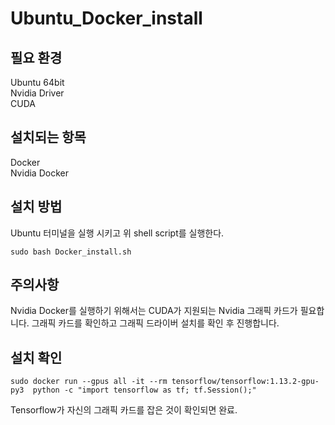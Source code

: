 # Ubuntu_Docker_install

## 필요 환경
Ubuntu 64bit\
Nvidia Driver\
CUDA

## 설치되는 항목
Docker\
Nvidia Docker

## 설치 방법
Ubuntu 터미널을 실행 시키고 위 shell script를 실행한다.
~~~
sudo bash Docker_install.sh
~~~

## 주의사항
 Nvidia Docker를 실행하기 위해서는 CUDA가 지원되는 Nvidia 그래픽 카드가 필요합니다. 그래픽 카드를 확인하고 그래픽 드라이버 설치를 확인 후 진행합니다.

## 설치 확인
~~~
sudo docker run --gpus all -it --rm tensorflow/tensorflow:1.13.2-gpu-py3  python -c "import tensorflow as tf; tf.Session();"
~~~
 Tensorflow가 자신의 그래픽 카드를 잡은 것이 확인되면 완료.
